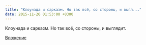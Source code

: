 ```yaml
---
title: "Клоунада и сарказм. Но так всё, со стороны, и выгл..."
date: 2015-11-26 01:53:00 +0300
---
```


Клоунада и сарказм. Но так всё, со стороны, и выглядит.

[Вложение](/assets/vk_photos/3/my2ll_ItMtw.jpg)
